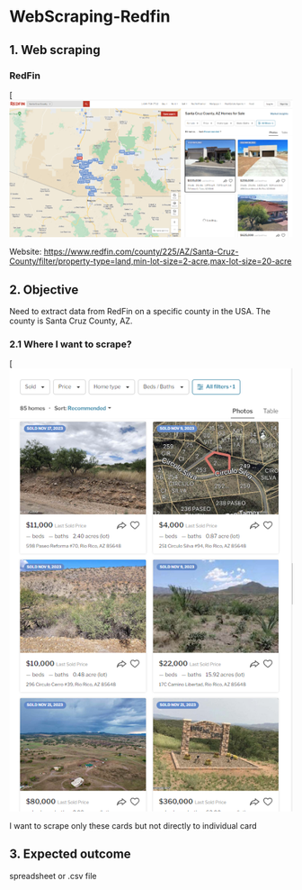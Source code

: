 ﻿# WebScraping-Redfin
## 1. Web scraping
### RedFin

[![webpage.png](https://github.com/Pisit-Janthawee/WebScraping-Redfin/blob/main/Images/webpage.png)

Website: https://www.redfin.com/county/225/AZ/Santa-Cruz-County/filter/property-type=land,min-lot-size=2-acre,max-lot-size=20-acre

## 2. Objective
Need to extract data from RedFin on a specific county in the USA. The county is Santa Cruz County, AZ.

### 2.1 Where I want to scrape?
[![homecards.png](https://github.com/Pisit-Janthawee/WebScraping-Redfin/blob/main/Images/homecards.png)


I want to scrape only these cards but not directly to individual card

## 3. Expected outcome
spreadsheet or .csv file
